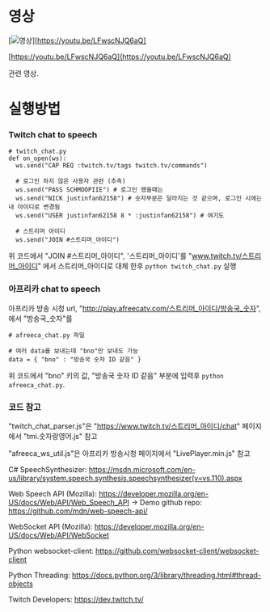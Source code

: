 # 영상

[![영상](https://img.youtube.com/vi/LFwscNJQ6aQ/0.jpg)][https://youtu.be/LFwscNJQ6aQ]

[https://youtu.be/LFwscNJQ6aQ](https://youtu.be/LFwscNJQ6aQ)

관련 영상.

# 실행방법

### Twitch chat to speech

```
# twitch_chat.py
def on_open(ws):
  ws.send("CAP REQ :twitch.tv/tags twitch.tv/commands")

  # 로그인 하지 않은 사용자 관련 (추측)
  ws.send("PASS SCHMOOPIIE") # 로그인 했을때는 
  ws.send("NICK justinfan62158") # 숫자부분은 달라지는 것 같으며, 로그인 시에는 내 아이디로 변경됨
  ws.send("USER justinfan62158 8 * :justinfan62158") # 여기도

  # 스트리머 아이디
  ws.send("JOIN #스트리머_아이디")
```

위 코드에서 "JOIN #스트리머_아이디", '스트리머_아이디'를 "www.twitch.tv/스트리머_아이디" 에서 스트리머_아이디로 대체 한후 `python twitch_chat.py` 실행

### 아프리카 chat to speech

아프리카 방송 시청 url, "http://play.afreecatv.com/스트리머_아이디/방송국_숫자", 에서 "방송국_숫자"를

```
# afreeca_chat.py 파일

# 여러 data를 보내는데 "bno"만 보내도 가능
data = { "bno" : "방송국 숫자 ID 같음" }
```

위 코드에서 "bno" 키의 값, "방송국 숫자 ID 같음" 부분에 입력후 `python afreeca_chat.py`.

### 코드 참고

"twitch_chat_parser.js"은 "https://www.twitch.tv/스트리머_아이디/chat" 페이지에서 "tmi.숫자랑영어.js" 참고

"afreeca_ws_util.js"은 아프리카 방송시청 페이지에서 "LivePlayer.min.js" 참고

C# SpeechSynthesizer: https://msdn.microsoft.com/en-us/library/system.speech.synthesis.speechsynthesizer(v=vs.110).aspx

Web Speech API (Mozilla): https://developer.mozilla.org/en-US/docs/Web/API/Web_Speech_API
-> Demo github repo: https://github.com/mdn/web-speech-api/

WebSocket API (Mozilla): https://developer.mozilla.org/en-US/docs/Web/API/WebSocket

Python websocket-client: https://github.com/websocket-client/websocket-client

Python Threading: https://docs.python.org/3/library/threading.html#thread-objects

Twitch Developers: https://dev.twitch.tv/